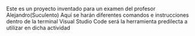 Este es un proyecto inventado para un examen del profesor Alejandro(Suculento)
Aquí se harán diferentes comandos e instrucciones dentro de la terminal
Visual Studio Code será la herramienta predilecta a utilizar en dicha actividad